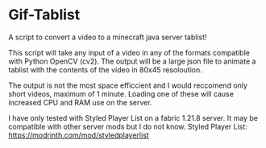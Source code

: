 # Gif-Tablist
A script to convert a video to a minecraft java server tablist!

This script will take any input of a video in any of the formats compatible with Python OpenCV (cv2).
The output will be a large json file to animate a tablist with the contents of the video in 80x45 resoloution.

The output is not the most space efficcient and I would reccomend only short videos, maximum of 1 minute.
Loading one of these will cause increased CPU and RAM use on the server.

I have only tested with Styled Player List on a fabric 1.21.8 server. It may be compatible with other server mods but I do not know.
Styled Player List: https://modrinth.com/mod/styledplayerlist
